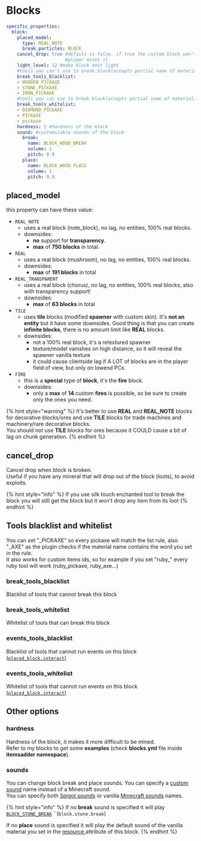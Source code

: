 # Blocks

```yaml
specific_properties:
  block:
    placed_model:
      type: REAL_NOTE
      break_particles: BLOCK
    cancel_drop: true #default is false. if true the custom block won't be dropped when
                      #player mines it
    light_level: 12 #make block emit light
    #tools you can't use to break block(accepts partial name of material/customitem)
    break_tools_blacklist:
    - WOODEN_PICKAXE
    - STONE_PICKAXE
    - IRON_PICKAXE
    #tools you can use to break block(accepts partial name of material/customitem)
    break_tools_whitelist:
    - DIAMOND_PICKAXE
    - PICKAXE
    - pickaxe
    hardness: 2 #hardness of the block
    sound: #customizable sounds of the block
      break:
        name: BLOCK_WOOD_BREAK
        volume: 1
        pitch: 0.9
      place:
        name: BLOCK_WOOD_PLACE
        volume: 1
        pitch: 0.9
```

## placed\_model

this property can have these value:

* `REAL_NOTE`
  * uses a real block \(note\_block\), no lag, no entities, 100% real blocks.
  * downsides: 
    * **no** support for **transparency**. 
    * **max** of **750 blocks** in total.
* `REAL`
  * uses a real block \(mushroom\), no lag, no entities, 100% real blocks.
  * downsides: 
    * **max** of **191 blocks** in total
* `REAL_TRANSPARENT`
  * uses a real block \(chorus\), no lag, no entities, 100% real blocks, also with transparency support!
  * downsides: 
    * **max** of **63 blocks** in total
* `TILE`
  * uses **tile** blocks \(modified **spawner** with custom skin\). It's **not an entity** but it have some downsides. Good thing is that you can create **infinite blocks**, there is no amount limit like **REAL** blocks.
  * downsides:
    * not a 100% real block, it's a retextured spawner
    * texture/model vanishes on high distance, so it will reveal the spawner vanilla texture
    * it could cause clientside lag if A LOT of blocks are in the player field of view, but only on lowend PCs.
* `FIRE`
  * this is a **special** type of **block**, it's the **fire** block.
  * downsides: 
    * only a **max** of **14** custom **fires** is possible, so be sure to create only the ones you need.

{% hint style="warning" %}
It's better to use **REAL** and **REAL\_NOTE** blocks for decorative blocks/ores and use **TILE** blocks for trade machines and machinery/rare decorative blocks.  
You should not use **TILE** blocks for ores because it COULD cause a bit of lag on chunk generation.
{% endhint %}

## cancel\_drop

Cancel drop when block is broken.  
Useful if you have any mineral that will drop out of the block \(loots\), to avoid exploits.

{% hint style="info" %}
If you use silk touch enchanted tool to break the block you will still get the block but it won't drop any item from its loot 
{% endhint %}

## Tools blacklist and whitelist

You can set "\_PICKAXE" so every pickaxe will match the list rule, also "\_AXE" as the plugin checks if the material name contains the word you set in the rule.  
It also works for custom items ids, so for example if you set "ruby\_" every ruby tool will work \(ruby\_pickaxe, ruby\_axe...\)

### break\_tools\_blacklist

Blacklist of tools that cannot break this block

### break\_tools\_whitelist

Whitelist of tools that can break this block

### events\_tools\_blacklist

Blacklist of tools that cannot run events on this block[ \(`placed_block.interact`\)](../events/#list-of-events)

### events\_tools\_whitelist

Whitelist of tools that cannot run events on this block [\(`placed_block.interact`\)](../events/#list-of-events)

## Other options

### hardness

Hardness of the block, it makes it more difficult to be mined.   
Refer to my blocks to get some **examples** \(check **blocks.yml** file inside **itemsadder namespace**\).

### sounds

You can change block break and place sounds. You can specify a [custom sound](../../sounds/) name instead of a Minecraft sound.  
You can specify both [Spigot sounds](https://hub.spigotmc.org/javadocs/spigot/org/bukkit/Sound.html) or vanilla [Minecraft sounds](https://www.digminecraft.com/lists/sound_list_pc.php) names.

{% hint style="info" %}
If no **break** sound is specified it will play  [`BLOCK_STONE_BREAK`](https://hub.spigotmc.org/javadocs/spigot/org/bukkit/Sound.html#BLOCK_STONE_BREAK)  ``\(`block.stone.break`\)

If no **place** sound is specified it will play the default sound of the vanilla material you set in the [resource ](../resource/)attribute of this block.
{% endhint %}



